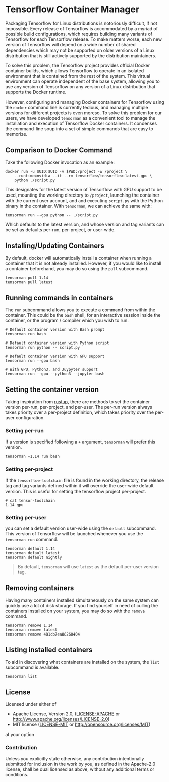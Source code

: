 # Tensorflow Container Manager

Packaging Tensorflow for Linux distributions is notoriously difficult, if not impossible. Every release of Tensorflow is accommodated by a myriad of possible build configurations, which requires building many variants of Tensorflow for each Tensorflow release. To make matters worse, each new version of Tensorflow will depend on a wide number of shared dependencies which may not be supported on older versions of a Linux distribution that is still actively supported by the distribution maintainers.

To solve this problem, the Tensorflow project provides official Docker container builds, which allows Tensorflow to operate in an isolated environment that is contained from the rest of the system. This virtual environment can operate independent of the base system, allowing you to use any version of Tensorflow on any version of a Linux distribution that supports the Docker runtime.

However, configuring and managing Docker containers for Tensorflow using the `docker` command line is currently tedious, and managing multiple versions for different projects is even moreso. To solve this problem for our users, we have developed `tensorman` as a convenient tool to manage the installation and execution of Tensorflow Docker containers. It condenses the command-line soup into a set of simple commands that are easy to memorize.

## Comparison to Docker Command

Take the following Docker invocation as an example:

```
docker run -u $UID:$UID -v $PWD:/project -w /project \
    --runtime=nvidia --it --rm tensorflow/tensorflow:latest-gpu \
    python ./script.py
```

This designates for the latest version of Tensorflow with GPU support to be used, mounting the working directory to `/project`, launching the container with the current user account, and and executing `script.py` with the Python binary in the container. With `tensorman`, we can achieve the same with:

```
tensorman run --gpu python -- ./script.py
```

Which defaults to the latest version, and whose version and tag variants can be set as defaults per-run, per-project, or user-wide.

## Installing/Updating Containers

By default, docker will automatically install a container when running a container that it is not already installed. However, if you would like to install a container beforehand, you may do so using the `pull` subcommand.

```
tensorman pull 1.14
tensorman pull latest
```

## Running commands in containers

The `run` subcommand allows you to execute a command from within the container. This could be the `bash` shell, for an interactive session inside the container, or the program / compiler which you wish to run.

```
# Default container version with Bash prompt
tensorman run bash

# Default container version with Python script
tensorman run python -- script.py

# Default container version with GPU support
tensorman run --gpu bash

# With GPU, Python3, and Juypyter support
tensorman run --gpu --python3 --jupyter bash
```

## Setting the container version

Taking inspiration from [rustup], there are methods to set the container version per-run, per-project, and per-user. The per-run version always takes priority over a per-project definition, which takes priority over the per-user configuration.

[rustup]: https://rustup.rs

### Setting per-run

If a version is specified following a `+` argument, `tensorman` will prefer this version.

```dtd
tensorman +1.14 run bash
```

### Setting per-project

If the `tensorflow-toolchain` file is found in the working directory, the release tag and tag variants defined within it will override the user-wide default version. This is useful for setting the tensorflow project per-project.

```
# cat tensor-toolchain
1.14 gpu
```

### Setting per-user

you can set a default version user-wide using the `default` subcommand. This version of Tensorflow will be launched whenever you use the `tensorman run` command.

```
tensorman default 1.14
tensorman default latest
tensorman default nightly
```

> By default, `tensorman` will use `latest` as the default per-user version tag.

## Removing containers

Having many containers installed simultaneously on the same system can quickly use a lot of disk storage. If you find yourself in need of culling the containers installed on your system, you may do so with the `remove` command.

```
tensorman remove 1.14
tensorman remove latest
tensorman remove 481cb7ea88260404
```

## Listing installed containers

To aid in discovering what containers are installed on the system, the `list` subcommand is available.

```
tensorman list
```


## License

Licensed under either of

 * Apache License, Version 2.0, ([LICENSE-APACHE](LICENSE-APACHE) or http://www.apache.org/licenses/LICENSE-2.0)
 * MIT license ([LICENSE-MIT](LICENSE-MIT) or http://opensource.org/licenses/MIT)

at your option

### Contribution

Unless you explicitly state otherwise, any contribution intentionally submitted for inclusion in the work by you, as defined in the Apache-2.0 license, shall be dual licensed as above, without any additional terms or conditions.